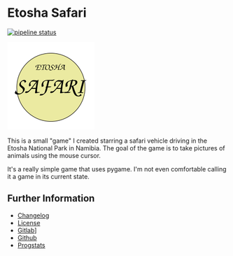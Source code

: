 # Etosha Safari

[![pipeline status](https://gitlab.namibsun.net/namibsun/museum/etosha-safari/badges/master/pipeline.svg)](https://gitlab.namibsun.net/namibsun/museum/etosha-safari/commits/master)

![Logo](resources/logo/logo-readme.png)

This is a small "game" I created starring a safari vehicle driving in the Etosha
National Park in Namibia.
The goal of the game is to take pictures of animals using the mouse cursor.

It's a really simple game that uses pygame.
I'm not even comfortable calling it a game in its current state.

## Further Information

* [Changelog](CHANGELOG)
* [License](LICENSE)
* [Gitlab](https://gitlab.namibsun.net/namibsun/museum/etosha-safari)]
* [Github](https://github.com/namboy94/etosha-safari)
* [Progstats](https://progstats.namibsun.net/projects/etosha-safari)